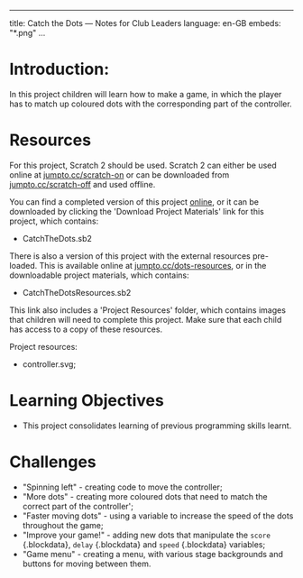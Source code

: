 * * *

title: Catch the Dots — Notes for Club Leaders language: en-GB embeds: "*.png" ...

# Introduction:

In this project children will learn how to make a game, in which the player has to match up coloured dots with the corresponding part of the controller.

# Resources

For this project, Scratch 2 should be used. Scratch 2 can either be used online at [jumpto.cc/scratch-on](http://jumpto.cc/scratch-on) or can be downloaded from [jumpto.cc/scratch-off](http://jumpto.cc/scratch-off) and used offline.

You can find a completed version of this project [online](http://scratch.mit.edu/projects/44942820/#editor), or it can be downloaded by clicking the 'Download Project Materials' link for this project, which contains:

+ CatchTheDots.sb2

There is also a version of this project with the external resources pre-loaded. This is available online at [jumpto.cc/dots-resources](http://jumpto.cc/dots-resources), or in the downloadable project materials, which contains:

+ CatchTheDotsResources.sb2 

This link also includes a 'Project Resources' folder, which contains images that children will need to complete this project. Make sure that each child has access to a copy of these resources.

Project resources:

+ controller.svg;

# Learning Objectives

+ This project consolidates learning of previous programming skills learnt.

# Challenges

+ "Spinning left" - creating code to move the controller;
+ "More dots" - creating more coloured dots that need to match the correct part of the controller';
+ "Faster moving dots" - using a variable to increase the speed of the dots throughout the game;
+ "Improve your game!" - adding new dots that manipulate the `score` {.blockdata}, `delay` {.blockdata} and `speed` {.blockdata} variables;
+ "Game menu" - creating a menu, with various stage backgrounds and buttons for moving between them.